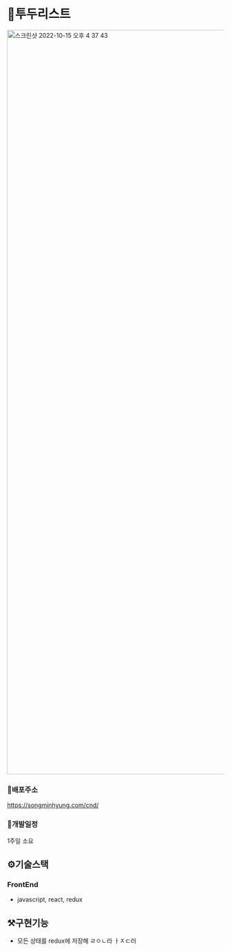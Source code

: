 # 📌투두리스트
<img width="1728" alt="스크린샷 2022-10-15 오후 4 37 43" src="https://user-images.githubusercontent.com/43428643/195975280-e07b80c0-9aee-46bf-940e-6c037bea3dfa.png">


### 📍배포주소 
https://songminhyung.com/cnd/

### 📆개발일정 
1주일 소요


## ⚙️기술스택 
### FrontEnd 
- javascript, react, redux


## ⚒️구현기능
- 모든 상태를 redux에 저장해 ㄹㅇㄴ라 
ㅏㅈㄷ러 
